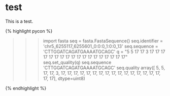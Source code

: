 # test

This is a test.

{% highlight pycon %}

>>> import fasta
>>> seq = fasta.FastaSequence()
>>> seq.identifier = 'chr5_6255117_6255601_0:0:0_1:0:0_13'
>>> seq.sequence = 'CTTGGATCAGATGAAAATGCAGC'
>>> q = "5 5 17 17 3 17 17 17 17 17 17 17 17 17 17 17 17 17 17 17 17 17 17"
>>> seq.set_quality(q)
>>> seq.sequence
'CTTGGATCAGATGAAAATGCAGC'
>>> seq.quality
array([ 5,  5, 17, 17,  3, 17, 17, 17, 17, 17, 17, 17, 17, 17, 17, 17, 17,
       17, 17, 17, 17, 17, 17], dtype=uint8)


{% endhighlight %}

